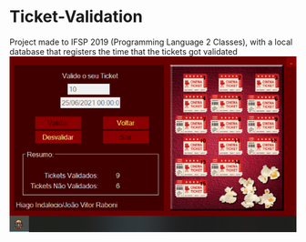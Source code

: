 # Ticket-Validation
<div>Project made to IFSP 2019 (Programming Language 2 Classes), with a local database that registers the time that the tickets got validated<div/>
 <div align="center">
<img src="Form1-print.png" alt="Potions screen">
<br>
